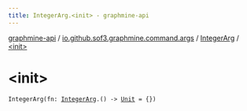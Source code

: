 ```yaml
---
title: IntegerArg.<init> - graphmine-api
---
```


[graphmine-api](../../index.html) / [io.github.sof3.graphmine.command.args](../index.html) / [IntegerArg](index.html) / [&lt;init&gt;](./-init-.html)

# &lt;init&gt;

`IntegerArg(fn: `[`IntegerArg`](index.html)`.() -> `[`Unit`](https://kotlinlang.org/api/latest/jvm/stdlib/kotlin/-unit/index.html)` = {})`
